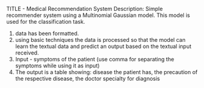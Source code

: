 TITLE - Medical Recommendation System
Description: Simple recommender system using a Multinomial Gaussian model. This model is used for the classification task.
1. data has been formatted.
2. using basic techniques the data is processed so that the model can learn the textual data and predict an output based on the textual input received.
3. Input - symptoms of the patient (use comma for separating the symptoms while using it as input)
4. The output is a table showing: disease the patient has, the precaution of the respective disease, the doctor specialty for diagnosis
